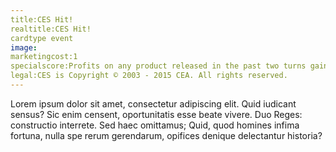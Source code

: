 ```yaml
---
title:CES Hit!
realtitle:CES Hit!
cardtype event
image: 
marketingcost:1
specialscore:Profits on any product released in the past two turns gain 1 for the next two turns.
legal:CES is Copyright © 2003 - 2015 CEA. All rights reserved.
---
```

Lorem ipsum dolor sit amet, consectetur adipiscing elit. Quid iudicant sensus? Sic enim censent, oportunitatis esse beate vivere. Duo Reges: constructio interrete. Sed haec omittamus; Quid, quod homines infima fortuna, nulla spe rerum gerendarum, opifices denique delectantur historia?
